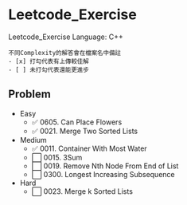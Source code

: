 # Leetcode_Exercise

Leetcode_Exercise
Language: C++

```
不同Complexity的解答會在檔案名中備註
- [x] 打勾代表有上傳較佳解
- [ ] 未打勾代表還能更進步
```


## Problem

* Easy
	* ✅ 0605. Can Place Flowers
	* ✅ 0021. Merge Two Sorted Lists
* Medium
	* ✅ 0011. Container With Most Water
	* ⬜️ 0015. 3Sum 
	* ⬜️ 0019. Remove Nth Node From End of List
	* ⬜️ 0300. Longest Increasing Subsequence
* Hard
	* ⬜️ 0023. Merge k Sorted Lists
  
